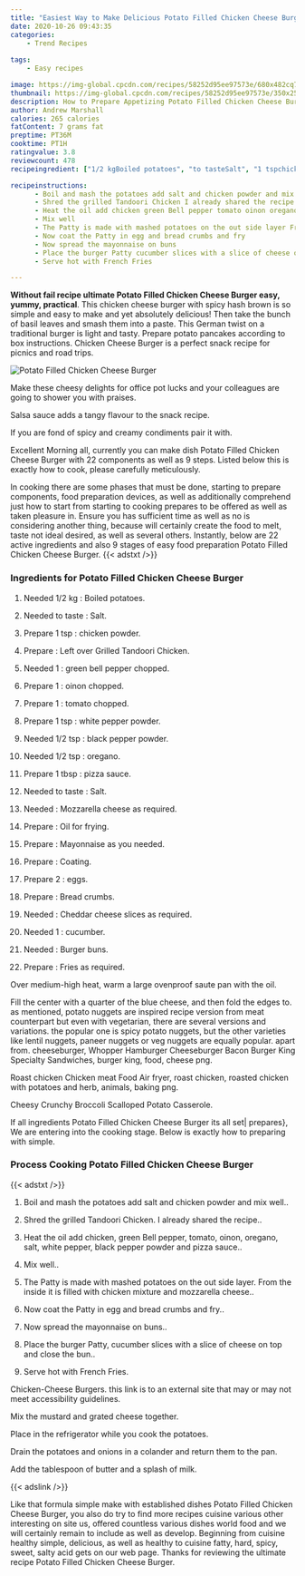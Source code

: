 ```yaml
---
title: "Easiest Way to Make Delicious Potato Filled Chicken Cheese Burger"
date: 2020-10-26 09:43:35
categories:
    - Trend Recipes
    
tags:
    - Easy recipes

image: https://img-global.cpcdn.com/recipes/58252d95ee97573e/680x482cq70/potato-filled-chicken-cheese-burger-recipe-main-photo.jpg
thumbnail: https://img-global.cpcdn.com/recipes/58252d95ee97573e/350x250cq70/potato-filled-chicken-cheese-burger-recipe-main-photo.jpg
description: How to Prepare Appetizing Potato Filled Chicken Cheese Burger with 22 ingredients and 9 stages of easy cooking.
author: Andrew Marshall
calories: 265 calories
fatContent: 7 grams fat
preptime: PT36M
cooktime: PT1H
ratingvalue: 3.8
reviewcount: 478
recipeingredient: ["1/2 kgBoiled potatoes", "to tasteSalt", "1 tspchicken powder", "Left over Grilled Tandoori Chicken", "1green bell pepper chopped", "1oinon chopped", "1tomato chopped", "1 tspwhite pepper powder", "1/2 tspblack pepper powder", "1/2 tsporegano", "1 tbsppizza sauce", "to tasteSalt", "Mozzarella cheese as required", "Oil for frying", "Mayonnaise as you needed", "Coating", "2eggs", "Bread crumbs", "Cheddar cheese slices as required", "1cucumber", "Burger buns", "Fries as required"]

recipeinstructions: 
      - Boil and mash the potatoes add salt and chicken powder and mix well 
      - Shred the grilled Tandoori Chicken I already shared the recipe 
      - Heat the oil add chicken green Bell pepper tomato oinon oregano salt white pepper black pepper powder and pizza sauce 
      - Mix well 
      - The Patty is made with mashed potatoes on the out side layer From the inside it is filled with chicken mixture and mozzarella cheese 
      - Now coat the Patty in egg and bread crumbs and fry 
      - Now spread the mayonnaise on buns 
      - Place the burger Patty cucumber slices with a slice of cheese on top and close the bun 
      - Serve hot with French Fries

---
```




**Without fail recipe ultimate Potato Filled Chicken Cheese Burger easy, yummy, practical**. This chicken cheese burger with spicy hash brown is so simple and easy to make and yet absolutely delicious! Then take the bunch of basil leaves and smash them into a paste. This German twist on a traditional burger is light and tasty. Prepare potato pancakes according to box instructions. Chicken Cheese Burger is a perfect snack recipe for picnics and road trips.


![Potato Filled Chicken Cheese Burger](https://img-global.cpcdn.com/recipes/58252d95ee97573e/680x482cq70/potato-filled-chicken-cheese-burger-recipe-main-photo.jpg "Potato Filled Chicken Cheese Burger")



Make these cheesy delights for office pot lucks and your colleagues are going to shower you with praises.

Salsa sauce adds a tangy flavour to the snack recipe.

If you are fond of spicy and creamy condiments pair it with.


Excellent Morning all, currently you can make dish Potato Filled Chicken Cheese Burger with 22 components as well as 9 steps. Listed below this is exactly how to cook, please carefully meticulously.

In cooking there are some phases that must be done, starting to prepare components, food preparation devices, as well as additionally comprehend just how to start from starting to cooking prepares to be offered as well as taken pleasure in. Ensure you has sufficient time as well as no is considering another thing, because will certainly create the food to melt, taste not ideal desired, as well as several others. Instantly, below are 22 active ingredients and also 9 stages of easy food preparation Potato Filled Chicken Cheese Burger.
{{< adstxt />}}

### Ingredients for Potato Filled Chicken Cheese Burger


1. Needed 1/2 kg : Boiled potatoes.

1. Needed to taste : Salt.

1. Prepare 1 tsp : chicken powder.

1. Prepare  : Left over Grilled Tandoori Chicken.

1. Needed 1 : green bell pepper chopped.

1. Prepare 1 : oinon chopped.

1. Prepare 1 : tomato chopped.

1. Prepare 1 tsp : white pepper powder.

1. Needed 1/2 tsp : black pepper powder.

1. Needed 1/2 tsp : oregano.

1. Prepare 1 tbsp : pizza sauce.

1. Needed to taste : Salt.

1. Needed  : Mozzarella cheese as required.

1. Prepare  : Oil for frying.

1. Prepare  : Mayonnaise as you needed.

1. Prepare  : Coating.

1. Prepare 2 : eggs.

1. Prepare  : Bread crumbs.

1. Needed  : Cheddar cheese slices as required.

1. Needed 1 : cucumber.

1. Needed  : Burger buns.

1. Prepare  : Fries as required.


Over medium-high heat, warm a large ovenproof saute pan with the oil.

Fill the center with a quarter of the blue cheese, and then fold the edges to. as mentioned, potato nuggets are inspired recipe version from meat counterpart but even with vegetarian, there are several versions and variations. the popular one is spicy potato nuggets, but the other varieties like lentil nuggets, paneer nuggets or veg nuggets are equally popular. apart from. cheeseburger, Whopper Hamburger Cheeseburger Bacon Burger King Specialty Sandwiches, burger king, food, cheese png.

Roast chicken Chicken meat Food Air fryer, roast chicken, roasted chicken with potatoes and herb, animals, baking png.

Cheesy Crunchy Broccoli Scalloped Potato Casserole.


If all ingredients Potato Filled Chicken Cheese Burger its all set| prepares}, We are entering into the cooking stage. Below is exactly how to preparing with simple.

### Process Cooking Potato Filled Chicken Cheese Burger

{{< adstxt />}}


1. Boil and mash the potatoes add salt and chicken powder and mix well..



1. Shred the grilled Tandoori Chicken. I already shared the recipe..



1. Heat the oil add chicken, green Bell pepper, tomato, oinon, oregano, salt, white pepper, black pepper powder and pizza sauce..



1. Mix well..



1. The Patty is made with mashed potatoes on the out side layer. From the inside it is filled with chicken mixture and mozzarella cheese..



1. Now coat the Patty in egg and bread crumbs and fry..



1. Now spread the mayonnaise on buns..



1. Place the burger Patty, cucumber slices with a slice of cheese on top and close the bun..



1. Serve hot with French Fries.




Chicken-Cheese Burgers. this link is to an external site that may or may not meet accessibility guidelines.

Mix the mustard and grated cheese together.

Place in the refrigerator while you cook the potatoes.

Drain the potatoes and onions in a colander and return them to the pan.

Add the tablespoon of butter and a splash of milk.


{{< adslink />}}

Like that formula simple make with established dishes Potato Filled Chicken Cheese Burger, you also do try to find more recipes cuisine various other interesting on site us, offered countless various dishes world food and we will certainly remain to include as well as develop. Beginning from cuisine healthy simple, delicious, as well as healthy to cuisine fatty, hard, spicy, sweet, salty acid gets on our web page. Thanks for reviewing the ultimate recipe Potato Filled Chicken Cheese Burger.
